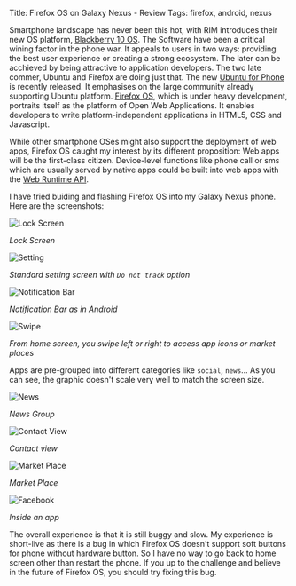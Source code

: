 Title: Firefox OS on Galaxy Nexus - Review
Tags: firefox, android, nexus

Smartphone landscape has never been this hot, with RIM introduces their new OS platform, [Blackberry 10 OS](http://sg.blackberry.com/software/smartphones/blackberry-10-os.html). The Software have been a critical wining factor in the phone war. It appeals to users in two ways: providing the best user experience or creating a strong ecosystem. The later can be acchieved by being attractive to application developers. The two late commer, Ubuntu and Firefox are doing just that. The new [Ubuntu for Phone](http://www.ubuntu.com/devices/phone) is recently released. It emphasises on the large community already supporting Ubuntu platform. [Firefox OS](https://developer.mozilla.org/en/docs/Mozilla/Firefox_OS), which is under heavy development, portraits itself as the platform of Open Web Applications. It enables developers to write platform-independent applications in HTML5, CSS and Javascript. 

While other smartphone OSes might also support the deployment of web apps, Firefox OS caught my interest by its different proposition: Web apps will be the first-class citizen. Device-level functions like phone call or sms which are usually served by native apps could be built into web apps with the [Web Runtime API](https://wiki.mozilla.org/WebAPI). 

I have tried buiding and flashing Firefox OS into my Galaxy Nexus phone. Here are the screenshots:

![Lock Screen](/images/firefoxos1.jpg)

*Lock Screen*

![Setting](/images/firefoxos2.jpg)

*Standard setting screen with `Do not track` option*

![Notification Bar](/images/firefoxos5.jpg)

*Notification Bar as in Android*

![Swipe](/images/firefoxos6.jpg)

*From home screen, you swipe left or right to access app icons or market places*

Apps are pre-grouped into different categories like `social`, `news`... As you can see, the graphic doesn't scale very well to match the screen size. 

![News](/images/firefoxos7-0.jpg)

*News Group*

![Contact View](/images/firefoxos3-1.jpg)

*Contact view*

![Market Place](/images/firefoxos8.jpg)

*Market Place*

![Facebook](/images/firefoxos7-1.jpg)

*Inside an app*

The overall experience is that it is still buggy and slow. My experience is short-live as there is a bug in which Firefox OS doesn't support soft buttons for phone without hardware button. So I have no way to go back to home screen other than restart the phone. If you up to the challenge and believe in the future of Firefox OS, you should try fixing this bug. 



